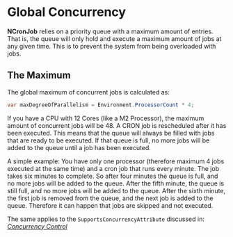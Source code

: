# Global Concurrency
**NCronJob** relies on a priority queue with a maximum amount of entries. That is, the queue will only hold and execute a maximum amount of jobs at any given time. This is to prevent the system from being overloaded with jobs.

## The Maximum
The global maximum of concurrent jobs is calculated as:

```csharp
var maxDegreeOfParallelism = Environment.ProcessorCount * 4;
```

If you have a CPU with 12 Cores (like a M2 Processor), the maximum amount of concurrent jobs will be 48. A CRON job is rescheduled after it has been executed. This means that the queue will always be filled with jobs that are ready to be executed. If that queue is full, no more jobs will be added to the queue until a job has been executed.

A simple example: You have only one processor (therefore maximum 4 jobs executed at the same time) and a cron job that runs every minute. The job takes six minutes to complete. 
So after four minutes the queue is full, and no more jobs will be added to the queue. After the fifth minute, the queue is still full, and no more jobs will be added to the queue. After the sixth minute, the first job is removed from the queue, and the next job is added to the queue. Therefore it can happen that jobs are skipped and not executed.

The same applies to the `SupportsConcurrencyAttribute` discussed in: *[Concurrency Control](../features/concurrency-control.md)*
